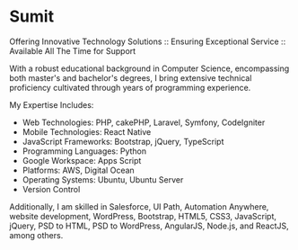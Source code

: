 # Sumit
Offering Innovative Technology Solutions :: Ensuring Exceptional Service :: Available All The Time for Support

With a robust educational background in Computer Science, encompassing both master's and bachelor's degrees, I bring extensive technical proficiency cultivated through years of programming experience.

My Expertise Includes:

- Web Technologies: PHP, cakePHP, Laravel, Symfony, CodeIgniter
- Mobile Technologies: React Native
- JavaScript Frameworks: Bootstrap, jQuery, TypeScript
- Programming Languages: Python
- Google Workspace: Apps Script
- Platforms: AWS, Digital Ocean
- Operating Systems: Ubuntu, Ubuntu Server
- Version Control

Additionally, I am skilled in Salesforce, UI Path, Automation Anywhere, website development, WordPress, Bootstrap, HTML5, CSS3, JavaScript, jQuery, PSD to HTML, PSD to WordPress, AngularJS, Node.js, and ReactJS, among others.
